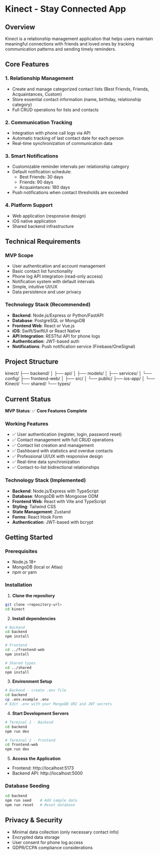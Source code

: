 # Kinect - Stay Connected App

## Overview

Kinect is a relationship management application that helps users maintain meaningful connections with friends and loved ones by tracking communication patterns and sending timely reminders.

## Core Features

### 1. Relationship Management

- Create and manage categorized contact lists (Best Friends, Friends, Acquaintances, Custom)
- Store essential contact information (name, birthday, relationship category)
- Full CRUD operations for lists and contacts

### 2. Communication Tracking

- Integration with phone call logs via API
- Automatic tracking of last contact date for each person
- Real-time synchronization of communication data

### 3. Smart Notifications

- Customizable reminder intervals per relationship category
- Default notification schedule:
  - Best Friends: 30 days
  - Friends: 90 days
  - Acquaintances: 180 days
- Push notifications when contact thresholds are exceeded

### 4. Platform Support

- Web application (responsive design)
- iOS native application
- Shared backend infrastructure

## Technical Requirements

### MVP Scope

- User authentication and account management
- Basic contact list functionality
- Phone log API integration (read-only access)
- Notification system with default intervals
- Simple, intuitive UI/UX
- Data persistence and user privacy

### Technology Stack (Recommended)

- **Backend**: Node.js/Express or Python/FastAPI
- **Database**: PostgreSQL or MongoDB
- **Frontend Web**: React or Vue.js
- **iOS**: Swift/SwiftUI or React Native
- **API Integration**: RESTful API for phone logs
- **Authentication**: JWT-based auth
- **Notifications**: Push notification service (Firebase/OneSignal)

## Project Structure

kinect/
├── backend/
│ ├── api/
│ ├── models/
│ ├── services/
│ └── config/
├── frontend-web/
│ ├── src/
│ └── public/
├── ios-app/
│ └── Kinect/
└── shared/
└── types/

## Current Status

**MVP Status**: ✅ **Core Features Complete**

### Working Features

- ✅ User authentication (register, login, password reset)
- ✅ Contact management with full CRUD operations
- ✅ Contact list creation and management
- ✅ Dashboard with statistics and overdue contacts
- ✅ Professional UI/UX with responsive design
- ✅ Real-time data synchronization
- ✅ Contact-to-list bidirectional relationships

### Technology Stack (Implemented)

- **Backend**: Node.js/Express with TypeScript
- **Database**: MongoDB with Mongoose ODM
- **Frontend Web**: React with Vite and TypeScript
- **Styling**: Tailwind CSS
- **State Management**: Zustand
- **Forms**: React Hook Form
- **Authentication**: JWT-based with bcrypt

## Getting Started

### Prerequisites

- Node.js 18+
- MongoDB (local or Atlas)
- npm or yarn

### Installation

1. **Clone the repository**

```bash
git clone <repository-url>
cd kinect
```

2. **Install dependencies**

```bash
# Backend
cd backend
npm install

# Frontend
cd ../frontend-web
npm install

# Shared types
cd ../shared
npm install
```

3. **Environment Setup**

```bash
# Backend - create .env file
cd backend
cp .env.example .env
# Edit .env with your MongoDB URI and JWT secrets
```

4. **Start Development Servers**

```bash
# Terminal 1 - Backend
cd backend
npm run dev

# Terminal 2 - Frontend
cd frontend-web
npm run dev
```

5. **Access the Application**

- Frontend: http://localhost:5173
- Backend API: http://localhost:5000

### Database Seeding

```bash
cd backend
npm run seed    # Add sample data
npm run reset   # Reset database
```

## Privacy & Security

- Minimal data collection (only necessary contact info)
- Encrypted data storage
- User consent for phone log access
- GDPR/CCPA compliance considerations
